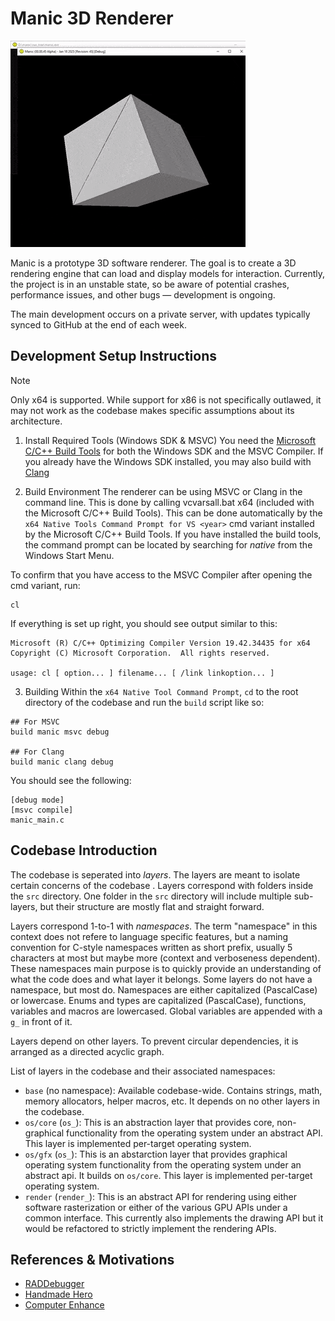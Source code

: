 # Manic 3D Renderer

![Demo GIF](manic_demo_alpha_45.gif)

Manic is a prototype 3D software renderer. The goal is to create a 3D rendering engine that can load and display models for 
interaction. Currently, the project is in an unstable state, so be aware of potential crashes, performance issues, and other 
bugs — development is ongoing.

The main development occurs on a private server, with updates typically synced to GitHub at the end of each week.

## Development Setup Instructions
> [!NOTE]
> Only x64 is supported. While support for x86 is not specifically outlawed, it may not work as the codebase makes 
> specific assumptions about its architecture.

1. Install Required Tools (Windows SDK & MSVC)
You need the [Microsoft C/C++ Build Tools](https://visualstudio.microsoft.com/downloads/?q=build+tools) for both the Windows SDK and the MSVC Compiler. 
If you already have the Windows SDK installed, you may also build with [Clang](https://releases.llvm.org/)

2. Build Environment
The renderer can be using MSVC or Clang in the command line. This is done by calling vcvarsall.bat x64 (included with the Microsoft C/C++ Build Tools).
This can be done automatically by the `x64 Native Tools Command Prompt for VS <year>` cmd variant installed by the Microsoft C/C++ Build Tools. If you have 
installed the build tools, the command prompt can be located by searching for *native* from the Windows Start Menu.

To confirm that you have access to the MSVC Compiler after opening the cmd variant, run:

```
cl
```

If everything is set up right, you should see output similar to this:
```
Microsoft (R) C/C++ Optimizing Compiler Version 19.42.34435 for x64
Copyright (C) Microsoft Corporation.  All rights reserved.

usage: cl [ option... ] filename... [ /link linkoption... ]
```

3. Building
Within the `x64 Native Tool Command Prompt`, `cd` to the root directory of the codebase and run the `build` script like so:
```
## For MSVC
build manic msvc debug

## For Clang
build manic clang debug
```

You should see the following: 
```
[debug mode]
[msvc compile]
manic_main.c
```


## Codebase Introduction

The codebase is seperated into *layers*. The layers are meant to isolate certain concerns of the codebase . Layers
correspond with folders inside the `src` directory. One folder in the `src` directory will include multiple sub-layers,
but their structure are mostly flat and straight forward.

Layers correspond 1-to-1 with *namespaces*. The term "namespace" in this context does not refere to language specific 
features, but a naming convention for C-style namespaces written as short prefix, usually 5 characters at most but maybe
more (context and verboseness dependent). These namespaces main purpose is to quickly provide an understanding of what
the code does and what layer it belongs. Some layers do not have a namespace, but most do. Namespaces are either 
capitalized (PascalCase) or lowercase. Enums and types are capitalized (PascalCase), functions, variables and macros
are lowercased. Global variables are appended with a `g_` in front of it.

Layers depend on other layers. To prevent circular dependencies, it is arranged as a directed acyclic graph.

List of layers in the codebase and their associated namespaces:
- `base` (no namespace): Available codebase-wide. Contains strings, math, memory allocators, helper macros, etc. It 
	depends on no other layers in the codebase.
- `os/core` (`os_`): This is an abstraction layer that provides core, non-graphical functionality from the operating 
	system under an abstract API. This layer is implemented per-target operating system.
- `os/gfx` (`os_`): This is an abstarction layer that provides graphical operating system functionality from the 
	operating system under an abstract api. It builds on `os/core`. This layer is implemented per-target operating system.
- `render` (`render_`): This is an abstract API for rendering using either software rasterization or either of the 
	various GPU APIs under a common interface. This currently also implements the drawing API but it would be refactored
	to strictly implement the rendering APIs.



## References & Motivations
+ [RADDebugger](https://github.com/EpicGamesExt/raddebugger)
+ [Handmade Hero](https://www.youtube.com/playlist?list=PLnuhp3Xd9PYTt6svyQPyRO_AAuMWGxPzU)
+ [Computer Enhance](https://www.computerenhance.com)
